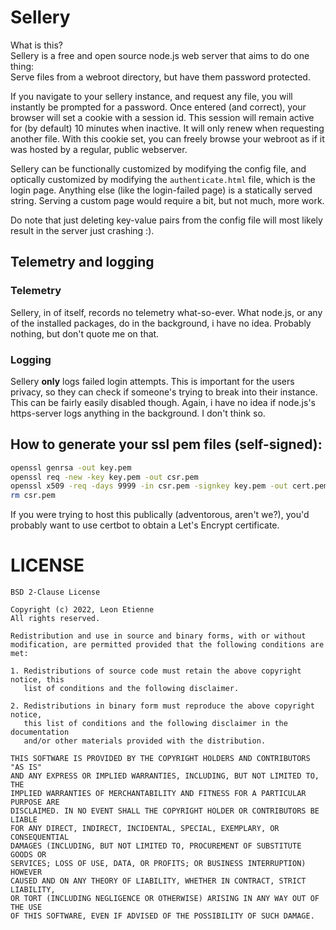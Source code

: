 # Sellery
What is this?  
Sellery is a free and open source node.js web server that aims to do one thing:  
Serve files from a webroot directory, but have them password protected.

If you navigate to your sellery instance, and request any file, you will instantly be prompted for a password.
Once entered (and correct), your browser will set a cookie with a session id. This session will remain active for (by default) 10 minutes when inactive.
It will only renew when requesting another file.
With this cookie set, you can freely browse your webroot as if it was hosted by a regular, public webserver.

Sellery can be functionally customized by modifying the config file, and optically customized by modifying
the `authenticate.html` file, which is the login page. Anything else (like the login-failed page) is a statically
served string. Serving a custom page would require a bit, but not much, more work.

Do note that just deleting key-value pairs from the config file will most likely result in the server just crashing :).

## Telemetry and logging
### Telemetry
Sellery, in of itself, records no telemetry what-so-ever. What node.js, or any of the installed packages, do in the background,
i have no idea. Probably nothing, but don't quote me on that.

### Logging
Sellery **only** logs failed login attempts. This is important for the users privacy, so they can check if
someone's trying to break into their instance. This can be fairly easily disabled though.
Again, i have no idea if node.js's https-server logs anything in the background. I don't think so.

## How to generate your ssl pem files (self-signed):
```sh
openssl genrsa -out key.pem
openssl req -new -key key.pem -out csr.pem
openssl x509 -req -days 9999 -in csr.pem -signkey key.pem -out cert.pem
rm csr.pem
```
If you were trying to host this publically (adventorous, aren't we?), you'd probably want to use certbot
to obtain a Let's Encrypt certificate.

# LICENSE
```
BSD 2-Clause License

Copyright (c) 2022, Leon Etienne
All rights reserved.

Redistribution and use in source and binary forms, with or without
modification, are permitted provided that the following conditions are met:

1. Redistributions of source code must retain the above copyright notice, this
   list of conditions and the following disclaimer.

2. Redistributions in binary form must reproduce the above copyright notice,
   this list of conditions and the following disclaimer in the documentation
   and/or other materials provided with the distribution.

THIS SOFTWARE IS PROVIDED BY THE COPYRIGHT HOLDERS AND CONTRIBUTORS "AS IS"
AND ANY EXPRESS OR IMPLIED WARRANTIES, INCLUDING, BUT NOT LIMITED TO, THE
IMPLIED WARRANTIES OF MERCHANTABILITY AND FITNESS FOR A PARTICULAR PURPOSE ARE
DISCLAIMED. IN NO EVENT SHALL THE COPYRIGHT HOLDER OR CONTRIBUTORS BE LIABLE
FOR ANY DIRECT, INDIRECT, INCIDENTAL, SPECIAL, EXEMPLARY, OR CONSEQUENTIAL
DAMAGES (INCLUDING, BUT NOT LIMITED TO, PROCUREMENT OF SUBSTITUTE GOODS OR
SERVICES; LOSS OF USE, DATA, OR PROFITS; OR BUSINESS INTERRUPTION) HOWEVER
CAUSED AND ON ANY THEORY OF LIABILITY, WHETHER IN CONTRACT, STRICT LIABILITY,
OR TORT (INCLUDING NEGLIGENCE OR OTHERWISE) ARISING IN ANY WAY OUT OF THE USE
OF THIS SOFTWARE, EVEN IF ADVISED OF THE POSSIBILITY OF SUCH DAMAGE.
```

